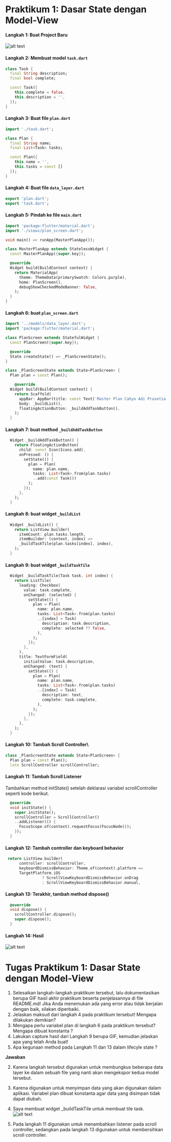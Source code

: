 # Praktikum 1: Dasar State dengan Model-View

#### **Langkah 1: Buat Project Baru**
![alt text](image.png)

#### **Langkah 2: Membuat model ``task.dart``**
```dart
class Task {
  final String description;
  final bool complete;

  const Task({
    this.complete = false,
    this.description = '', 
  });
}
```

#### **Langkah 3: Buat file ``plan.dart``**
```dart
import './task.dart';

class Plan {
  final String name;
  final List<Task> tasks;

  const Plan({
    this.name = '', 
    this.tasks = const []
  });
}
```

#### **Langkah 4: Buat file ``data_layer.dart``**
```dart
export 'plan.dart';
export 'task.dart';
```

#### **Langkah 5: Pindah ke file ``main.dart``**
```dart
import 'package:flutter/material.dart';
import './views/plan_screen.dart';

void main() => runApp(MasterPlanApp());

class MasterPlanApp extends StatelessWidget {
  const MasterPlanApp({super.key});

  @override
  Widget build(BuildContext context) {
    return MaterialApp(
      theme: ThemeData(primarySwatch: Colors.purple),
      home: PlanScreen(),
      debugShowCheckedModeBanner: false,
    );
  }
}
```

#### **Langkah 6: buat ``plan_screen.dart``**
```dart
import '../models/data_layer.dart';
import 'package:flutter/material.dart';

class PlanScreen extends StatefulWidget {
  const PlanScreen({super.key});

  @override
  State createState() => _PlanScreenState();
}

class _PlanScreenState extends State<PlanScreen> {
  Plan plan = const Plan();

    @override
  Widget build(BuildContext context) {
    return Scaffold(
      appBar: AppBar(title: const Text('Master Plan Cahyo Adi Prasetia')),
      body: _buildList(),
      floatingActionButton: _buildAddTaskButton(),
    );
  }
```

#### **Langkah 7: buat method ``_buildAddTaskButton``**
```dart
  Widget _buildAddTaskButton() {
    return FloatingActionButton(
      child: const Icon(Icons.add),
      onPressed: () {
        setState(() {
          plan = Plan(
            name: plan.name,
            tasks: List<Task>.from(plan.tasks)
            ..add(const Task())
          );
        });
      },
    );
  }
```

#### **Langkah 8: buat widget ``_buildList``**
```dart
  Widget _buildList() {
    return ListView.builder(
      itemCount: plan.tasks.length,
      itemBuilder: (context, index) =>
      _buildTaskTile(plan.tasks[index], index),
    );
  }

```

#### **Langkah 9: buat widget ``_buildTaskTile``**
```dart
  Widget _buildTaskTile(Task task, int index) {
    return ListTile(
      leading: Checkbox(
        value: task.complete,
        onChanged: (selected) {
          setState(() {
            plan = Plan(
              name: plan.name,
              tasks: List<Task>.from(plan.tasks)
              ..[index] = Task(
                description: task.description,
                complete: selected ?? false,
              ),
            );
          });
        },
      ),
      title: TextFormField(
        initialValue: task.description,
        onChanged: (text) {
          setState(() {
            plan = Plan(
              name: plan.name,
              tasks: List<Task>.from(plan.tasks)
              ..[index] = Task(
                description: text,
                complete: task.complete,
              ),
            );
          });
        },
      ),
    );
  }
```

#### **Langkah 10: Tambah Scroll Controller**\
```dart
class _PlanScreenState extends State<PlanScreen> {
  Plan plan = const Plan();
  late ScrollController scrollController;
```

#### **Langkah 11: Tambah Scroll Listener**
Tambahkan method initState() setelah deklarasi variabel scrollController seperti kode berikut.
```dart
  @override
  void initState() {
    super.initState();
    scrollController = ScrollController()
    ..addListener(() {
      FocusScope.of(context).requestFocus(FocusNode());
    });
  }
```

#### **Langkah 12: Tambah controller dan keyboard behavior**
```dart
 return ListView.builder(
      controller: scrollController,
      keyboardDismissBehavior: Theme.of(context).platform ==
      TargetPlatform.iOS
                ? ScrollViewKeyboardDismissBehavior.onDrag
                : ScrollViewKeyboardDismissBehavior.manual,
```

#### **Langkah 13: Terakhir, tambah method dispose()**
```dart
  @override
  void dispose() {
    scrollController.dispose();
    super.dispose();
  }
```

#### **Langkah 14: Hasil**
![alt text](GIF1.gif)

# **Tugas Praktikum 1: Dasar State dengan Model-View**

1. Selesaikan langkah-langkah praktikum tersebut, lalu dokumentasikan berupa GIF hasil akhir praktikum beserta penjelasannya di file README.md! Jika Anda menemukan ada yang error atau tidak berjalan dengan baik, silakan diperbaiki.
2. Jelaskan maksud dari langkah 4 pada praktikum tersebut! Mengapa dilakukan demikian?
3. Mengapa perlu variabel plan di langkah 6 pada praktikum tersebut? Mengapa dibuat konstanta ?
4. Lakukan capture hasil dari Langkah 9 berupa GIF, kemudian jelaskan apa yang telah Anda buat!
5. Apa kegunaan method pada Langkah 11 dan 13 dalam lifecyle state ?


**Jawaban**

2. Karena langkah tersebut digunakan untuk membungkus beberapa data layer ke dalam sebuah file yang nanti akan mengekspor kedua model tersebut.

3. Karena digunakan untuk menyimpan data yang akan digunakan dalam aplikasi. Variabel plan dibuat konstanta agar data yang disimpan tidak dapat diubah.

4. Saya membuat widget _buildTaskTile untuk membuat tile task.\
![alt text](GIF2.gif)

5. Pada langkah 11 digunakan untuk menambahkan listener pada scroll controller, sedangkan pada langkah 13 digunakan untuk membersihkan scroll controller.

